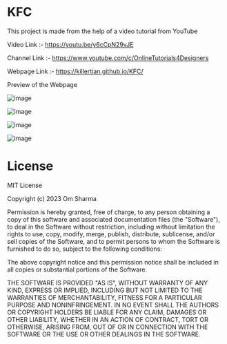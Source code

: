 # KFC

This project is made from the help of a video tutorial from YouTube 

Video Link :- https://youtu.be/y6cCpN29vJE

Channel Link :- https://www.youtube.com/c/OnlineTutorials4Designers

Webpage Link :- https://killertian.github.io/KFC/

Preview of the Webpage

![image](https://user-images.githubusercontent.com/77867638/187237418-70acd4c1-1636-4530-97c7-2ddb9add4938.png)

![image](https://user-images.githubusercontent.com/77867638/187502418-af8f7147-d154-49a6-8581-ea7e0c294e0b.png)

![image](https://user-images.githubusercontent.com/77867638/187502540-8e244222-22a1-4dcf-844b-d3e70e3d2595.png)

![image](https://user-images.githubusercontent.com/77867638/187502631-34d7a3a0-ae10-41bd-b3da-8e9346c2758d.png)

# License

MIT License

Copyright (c) 2023 Om Sharma

Permission is hereby granted, free of charge, to any person obtaining a copy of this software and associated documentation files (the "Software"), to deal in the Software without restriction, including without limitation the rights to use, copy, modify, merge, publish, distribute, sublicense, and/or sell copies of the Software, and to permit persons to whom the Software is furnished to do so, subject to the following conditions:

The above copyright notice and this permission notice shall be included in all copies or substantial portions of the Software.

THE SOFTWARE IS PROVIDED "AS IS", WITHOUT WARRANTY OF ANY KIND, EXPRESS OR IMPLIED, INCLUDING BUT NOT LIMITED TO THE WARRANTIES OF MERCHANTABILITY, FITNESS FOR A PARTICULAR PURPOSE AND NONINFRINGEMENT. IN NO EVENT SHALL THE AUTHORS OR COPYRIGHT HOLDERS BE LIABLE FOR ANY CLAIM, DAMAGES OR OTHER LIABILITY, WHETHER IN AN ACTION OF CONTRACT, TORT OR OTHERWISE, ARISING FROM, OUT OF OR IN CONNECTION WITH THE SOFTWARE OR THE USE OR OTHER DEALINGS IN THE SOFTWARE.
